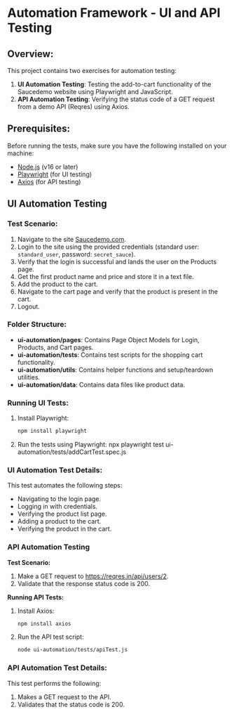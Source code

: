 # Automation Framework - UI and API Testing

## Overview:
This project contains two exercises for automation testing:

1. **UI Automation Testing**: Testing the add-to-cart functionality of the Saucedemo website using Playwright and JavaScript.
2. **API Automation Testing**: Verifying the status code of a GET request from a demo API (Reqres) using Axios.

## Prerequisites:
Before running the tests, make sure you have the following installed on your machine:

- [Node.js](https://nodejs.org/) (v16 or later)
- [Playwright](https://playwright.dev/) (for UI testing)
- [Axios](https://axios-http.com/) (for API testing)

## UI Automation Testing

### Test Scenario:
1. Navigate to the site [Saucedemo.com](https://www.saucedemo.com/).
2. Login to the site using the provided credentials (standard user: `standard_user`, password: `secret_sauce`).
3. Verify that the login is successful and lands the user on the Products page.
4. Get the first product name and price and store it in a text file.
5. Add the product to the cart.
6. Navigate to the cart page and verify that the product is present in the cart.
7. Logout.

### Folder Structure:
- **ui-automation/pages**: Contains Page Object Models for Login, Products, and Cart pages.
- **ui-automation/tests**: Contains test scripts for the shopping cart functionality.
- **ui-automation/utils**: Contains helper functions and setup/teardown utilities.
- **ui-automation/data**: Contains data files like product data.

### Running UI Tests:
1. Install Playwright:
   ```bash
   npm install playwright
2. Run the tests using Playwright:
   npx playwright test ui-automation/tests/addCartTest.spec.js
### UI Automation Test Details:
This test automates the following steps:

- Navigating to the login page.
- Logging in with credentials.
- Verifying the product list page.
- Adding a product to the cart.
- Verifying the product in the cart.
### API Automation Testing
**Test Scenario:**
1. Make a GET request to https://reqres.in/api/users/2.
2. Validate that the response status code is 200.
   
**Running API Tests:**
1. Install Axios:
   ```bash
   npm install axios
3. Run the API test script:
   ```bash
   node ui-automation/tests/apiTest.js
### API Automation Test Details:
This test performs the following:

1. Makes a GET request to the API.
2. Validates that the status code is 200.
